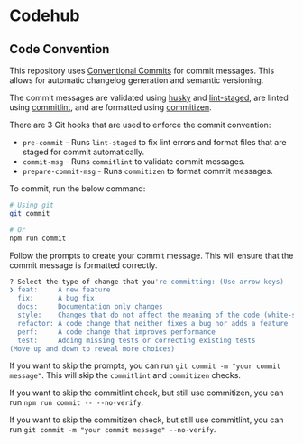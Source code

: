 # Codehub

## Code Convention

This repository uses [Conventional Commits](https://www.conventionalcommits.org/en/v1.0.0/) for commit messages. This allows for automatic changelog generation and semantic versioning.

The commit messages are validated using [husky](https://typicode.github.io/husky/#/) and [lint-staged](https://github.com/lint-staged/lint-staged), are linted using [commitlint](https://commitlint.js.org/#/), and are formatted using [commitizen](https://github.com/commitizen/cz-cli).

There are 3 Git hooks that are used to enforce the commit convention:

- `pre-commit` - Runs `lint-staged` to fix lint errors and format files that are staged for commit automatically.
- `commit-msg` - Runs `commitlint` to validate commit messages.
- `prepare-commit-msg` - Runs `commitizen` to format commit messages.

To commit, run the below command:

```bash
# Using git
git commit

# Or
npm run commit
```

Follow the prompts to create your commit message. This will ensure that the commit message is formatted correctly.

```bash
? Select the type of change that you're committing: (Use arrow keys)
❯ feat:     A new feature
  fix:      A bug fix
  docs:     Documentation only changes
  style:    Changes that do not affect the meaning of the code (white-space, formatting, missing semi-colons, etc)
  refactor: A code change that neither fixes a bug nor adds a feature
  perf:     A code change that improves performance
  test:     Adding missing tests or correcting existing tests
(Move up and down to reveal more choices)
```

If you want to skip the prompts, you can run `git commit -m "your commit message"`. This will skip the `commitlint` and `commitizen` checks.

If you want to skip the commitlint check, but still use commitizen, you can run `npm run commit -- --no-verify`.

If you want to skip the commitizen check, but still use commitlint, you can run `git commit -m "your commit message" --no-verify`.
